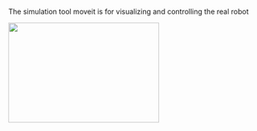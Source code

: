 The simulation tool moveit is for visualizing and controlling the real robot 




<img src="images/niryo_moveit.png" width="300" height="200">
